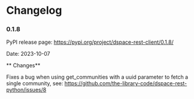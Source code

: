# Changelog

### 0.1.8

PyPI release page: https://pypi.org/project/dspace-rest-client/0.1.8/

Date: 2023-10-07

** Changes**

Fixes a bug when using get_communities with a uuid parameter to fetch a single community, 
see: https://github.com/the-library-code/dspace-rest-python/issues/8